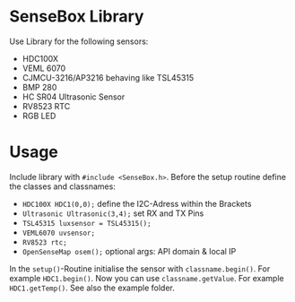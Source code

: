 # SenseBox Library

Use Library for the following sensors:

- HDC100X
- VEML 6070
- CJMCU-3216/AP3216 behaving like TSL45315
- BMP 280
- HC SR04 Ultrasonic Sensor
- RV8523 RTC
- RGB LED

# Usage

Include library with `#include <SenseBox.h>`. Before the setup routine define the classes and classnames:

- `HDC100X HDC1(0,0);` define the I2C-Adress within the Brackets
- `Ultrasonic Ultrasonic(3,4);` set RX and TX Pins
- `TSL45315 luxsensor = TSL45315();`
- `VEML6070 uvsensor;`
- `RV8523 rtc;`
- `OpenSenseMap osem();` optional args: API domain & local IP

In the `setup()`-Routine initialise the sensor with `classname.begin()`. For example `HDC1.begin()`.
Now you can use `classname.getValue`. For example `HDC1.getTemp()`. See also the example folder.
